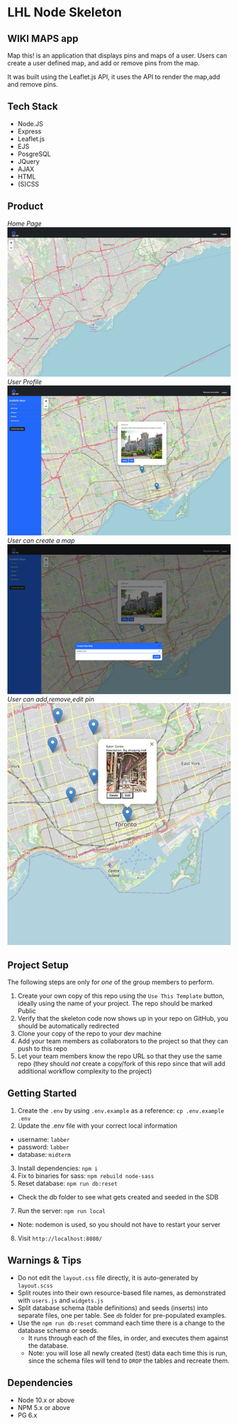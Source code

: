 # LHL Node Skeleton

## WIKI MAPS app

Map this! is an application that displays pins and maps of a user. Users can create a user defined map, and add or remove pins from the map.

It was built using the Leaflet.js API, it uses the API to render the map,add and remove pins.

## Tech Stack

- Node.JS
- Express
- Leaflet.js
- EJS
- PosgreSQL
- JQuery
- AJAX
- HTML
- (S)CSS

## Product

_Home Page_
![Home Page](https://github.com/jhoangqm/midterm/blob/master/public/assets/homepage.png?raw=true)
_User Profile_
![User Profile](https://github.com/jhoangqm/midterm/blob/master/public/assets/midterm3.png?raw=true)
_User can create a map_
![Create Map](https://github.com/jhoangqm/midterm/blob/master/public/assets/midterm4.png?raw=true)
_User can add,remove,edit pin_
![Pins](https://github.com/jhoangqm/midterm/blob/master/public/assets/midterm1.png?raw=true)

## Project Setup

The following steps are only for _one_ of the group members to perform.

1. Create your own copy of this repo using the `Use This Template` button, ideally using the name of your project. The repo should be marked Public
2. Verify that the skeleton code now shows up in your repo on GitHub, you should be automatically redirected
3. Clone your copy of the repo to your dev machine
4. Add your team members as collaborators to the project so that they can push to this repo
5. Let your team members know the repo URL so that they use the same repo (they should _not_ create a copy/fork of this repo since that will add additional workflow complexity to the project)

## Getting Started

1. Create the `.env` by using `.env.example` as a reference: `cp .env.example .env`
2. Update the .env file with your correct local information

- username: `labber`
- password: `labber`
- database: `midterm`

3. Install dependencies: `npm i`
4. Fix to binaries for sass: `npm rebuild node-sass`
5. Reset database: `npm run db:reset`

- Check the db folder to see what gets created and seeded in the SDB

7. Run the server: `npm run local`

- Note: nodemon is used, so you should not have to restart your server

8. Visit `http://localhost:8080/`

## Warnings & Tips

- Do not edit the `layout.css` file directly, it is auto-generated by `layout.scss`
- Split routes into their own resource-based file names, as demonstrated with `users.js` and `widgets.js`
- Split database schema (table definitions) and seeds (inserts) into separate files, one per table. See `db` folder for pre-populated examples.
- Use the `npm run db:reset` command each time there is a change to the database schema or seeds.
  - It runs through each of the files, in order, and executes them against the database.
  - Note: you will lose all newly created (test) data each time this is run, since the schema files will tend to `DROP` the tables and recreate them.

## Dependencies

- Node 10.x or above
- NPM 5.x or above
- PG 6.x
